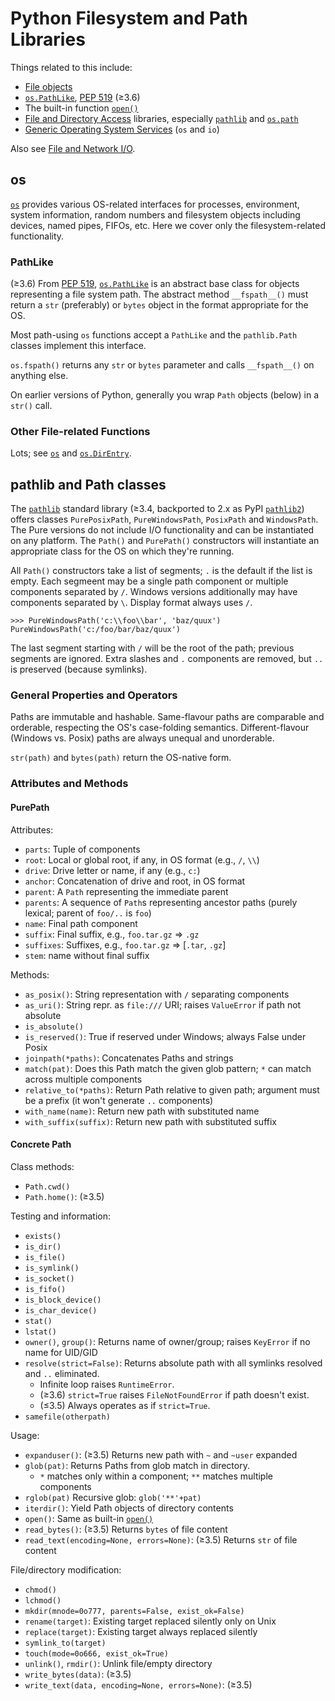 Python Filesystem and Path Libraries
====================================

Things related to this include:
* [File objects]
* [`os.PathLike`], [PEP 519] \(≥3.6)
* The built-in function [`open()`]
* [File and Directory Access][stdlib-filedir] libraries,
  especially [`pathlib`] and [`os.path`]
* [Generic Operating System Services][stdlib-genos] (`os` and `io`)

Also see [File and Network I/O](io.md).


os
--

[`os`] provides various OS-related interfaces for processes,
environment, system information, random numbers and filesystem objects
including devices, named pipes, FIFOs, etc. Here we cover only the
filesystem-related functionality.

### PathLike

(≥3.6) From [PEP 519], [`os.PathLike`] is an abstract base class for
objects representing a file system path. The abstract method
`__fspath__()` must return a `str` (preferably) or `bytes` object in
the format appropriate for the OS.

Most path-using `os` functions accept a `PathLike` and the
`pathlib.Path` classes implement this interface.

`os.fspath()` returns any `str` or `bytes` parameter and calls
`__fspath__()` on anything else.

On earlier versions of Python, generally you wrap `Path` objects
(below) in a `str()` call.

### Other File-related Functions

Lots; see [`os`] and [`os.DirEntry`].


pathlib and Path classes
------------------------

The [`pathlib`] standard library (≥3.4, backported to 2.x as PyPI
[`pathlib2`]) offers classes `PurePosixPath`, `PureWindowsPath`,
`PosixPath` and `WindowsPath`. The Pure versions do not include I/O
functionality and can be instantiated on any platform. The `Path()`
and `PurePath()` constructors will instantiate an appropriate class
for the OS on which they're running.

All `Path()` constructors take a list of segments; `.` is the default
if the list is empty. Each segmeent may be a single path component or
multiple components separated by `/`. Windows versions additionally
may have components separated by `\`. Display format always uses `/`.

    >>> PureWindowsPath('c:\\foo\\bar', 'baz/quux')
    PureWindowsPath('c:/foo/bar/baz/quux')

The last segment starting with `/` will be the root of the path;
previous segments are ignored. Extra slashes and `.` components are
removed, but `..` is preserved (because symlinks).

### General Properties and Operators

Paths are immutable and hashable. Same-flavour paths are comparable
and orderable, respecting the OS's case-folding semantics. Different-flavour
(Windows vs. Posix) paths are always unequal and unorderable.

`str(path)` and `bytes(path)` return the OS-native form.

### Attributes and Methods

#### PurePath

Attributes:
* `parts`: Tuple of components
* `root`: Local or global root, if any, in OS format (e.g., `/`, `\\`)
* `drive`: Drive letter or name, if any (e.g., `c:`)
* `anchor`: Concatenation of drive and root, in OS format
* `parent`: A `Path` representing the immediate parent
* `parents`: A sequence of `Path`s representing ancestor paths (purely
   lexical; parent of `foo/..` is `foo`)
* `name`: Final path component
* `suffix`: Final suffix, e.g., `foo.tar.gz` ⇒ `.gz`
* `suffixes`: Suffixes, e.g., `foo.tar.gz` ⇒ [`.tar`, `.gz`]
* `stem`: name without final suffix

Methods:
* `as_posix()`: String representation with `/` separating components
* `as_uri()`: String repr. as `file:///` URI;
  raises `ValueError` if path not absolute
* `is_absolute()`
* `is_reserved()`: True if reserved under Windows; always False under Posix
* `joinpath(*paths)`: Concatenates Paths and strings
* `match(pat)`: Does this Path match the given glob pattern; `*` can match
  across multiple components
* `relative_to(*paths)`: Return Path relative to given path; argument
   must be a prefix (it won't generate `..` components)
* `with_name(name)`: Return new path with substituted name
* `with_suffix(suffix)`: Return new path with substituted suffix

#### Concrete Path

Class methods:
* `Path.cwd()`
* `Path.home()`: (≥3.5)

Testing and information:
* `exists()`
* `is_dir()`
* `is_file()`
* `is_symlink()`
* `is_socket()`
* `is_fifo()`
* `is_block_device()`
* `is_char_device()`
* `stat()`
* `lstat()`
* `owner()`, `group()`: Returns name of owner/group;
   raises `KeyError` if no name for UID/GID
* `resolve(strict=False)`:
  Returns absolute path with all symlinks resolved and `..` eliminated.
  - Infinite loop raises `RuntimeError`.
  - (≥3.6) `strict=True` raises `FileNotFoundError` if path doesn't exist.
  - (≤3.5) Always operates as if `strict=True`.
* `samefile(otherpath)`

Usage:
* `expanduser()`: (≥3.5) Returns new path with `~` and `~user` expanded
* `glob(pat)`: Returns Paths from glob match in directory.
  - `*` matches only within a component; `**` matches multiple components
* `rglob(pat)` Recursive glob: `glob('**'+pat)`
* `iterdir()`: Yield Path objects of directory contents
* `open()`: Same as built-in [`open()`]
* `read_bytes()`: (≥3.5) Returns `bytes` of file content
* `read_text(encoding=None, errors=None)`: (≥3.5) Returns `str` of file content

File/directory modification:
* `chmod()`
* `lchmod()`
* `mkdir(mnode=0o777, parents=False, exist_ok=False)`
* `rename(target)`: Existing target replaced silently only on Unix
* `replace(target)`: Existing target always replaced silently
* `symlink_to(target)`
* `touch(mode=0o666, exist_ok=True)`
* `unlink()`, `rmdir()`: Unlink file/empty directory
* `write_bytes(data)`: (≥3.5)
* `write_text(data, encoding=None, errors=None)`: (≥3.5)



[PEP 519]: https://www.python.org/dev/peps/pep-0519
[`open()`]: https://docs.python.org/3/library/functions.html#open
[`os.DirEntry`]: https://docs.python.org/3/library/os.html?highlight=direntry#os.DirEntry
[`os.PathLike`]: https://docs.python.org/3/library/os.html#os.PathLike
[`os.path`]: https://docs.python.org/3/library/os.path.html
[`os`]: https://docs.python.org/3/library/os.html
[`pathlib2`]: https://github.com/mcmtroffaes/pathlib2
[`pathlib`]: https://docs.python.org/3/library/pathlib.html
[file objects]: https://docs.python.org/3/glossary.html#term-file-object
[stdlib-filedir]: https://docs.python.org/3/library/filesys.html
[stdlib-genos]: https://docs.python.org/3/library/allos.html
